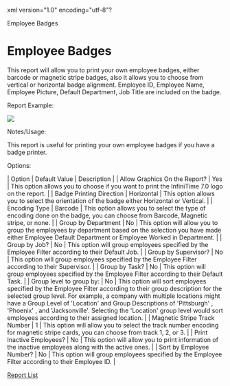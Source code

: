 xml version="1.0" encoding="utf-8"?





Employee Badges




# Employee Badges

This report will allow you to print your own employee badges, either barcode or magnetic stripe badges, also it allows you to choose from vertical or horizontal badge alignment. Employee ID, Employee Name, Employee Picture, Default Department, Job Title are included on the badge.

Report Example:

![](/img/image-404.png)

Notes/Usage:

This report is useful for printing your own employee badges if you have a badge printer.

Options:

| Option | Default Value | Description |
| Allow Graphics On the Report? | Yes | This option allows you to choose if you want to print the InfiniTime 7.0 logo on the report. |
| Badge Printing Direction | Horizontal | This option allows you to select the orientation of the badge either Horizontal or Vertical. |
| Encoding Type | Barcode | This option allows you to select the type of encoding done on the badge, you can choose from Barcode, Magnetic stripe, or none. |
| Group by Department | No | This option will allow you to group the employees by department based on the selection you have made either Employee Default Department or Employee Worked in Department. |
| Group by Job? | No | This option will group employees specified by the Employee Filter according to their Default Job. |
| Group by Supervisor? | No | This option will group employees specified by the Employee Filter according to their Supervisor. |
| Group by Task? | No | This option will group employees specified by the Employee Filter according to their Default Task. |
| Group level to group by: | No | This option will sort employees specified by the Employee Filter according to their group description for the selected group level. For example, a company with multiple locations might have a Group Level of 'Location' and Group Descriptions of 'Pittsburgh' , 'Phoenix' , and 'Jacksonville'. Selecting the 'Location' group level would sort employees according to their assigned location. |
| Magnetic Stripe Track Number | 1 | This option will allow you to select the track number encoding for magnetic stripe cards, you can choose from track 1, 2, or 3. |
| Print Inactive Employees? | No | This option will allow you to print information of the inactive employees along with the active ones. |
| Sort by Employee Number? | No | This option will group employees specified by the Employee Filter according to their Employee ID. |

[Report List](../Report_List.md)